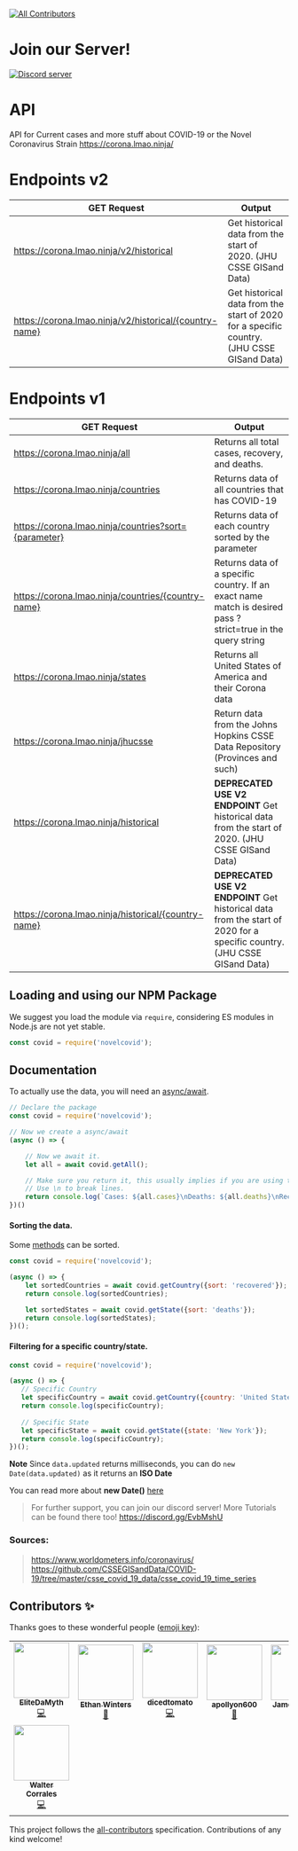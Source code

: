 <!-- ALL-CONTRIBUTORS-BADGE:START - Do not remove or modify this section -->
[![All Contributors](https://img.shields.io/badge/all_contributors-8-orange.svg?style=flat-square)](#contributors-)
<!-- ALL-CONTRIBUTORS-BADGE:END -->
# Join our Server!
[![Discord server](https://discordapp.com/api/guilds/689535536934813823/embed.png?style=banner4)](https://discord.gg/EvbMshU)

# API
API for Current cases and more stuff about COVID-19 or the Novel Coronavirus Strain
https://corona.lmao.ninja/

# Endpoints v2
|  GET Request  | Output  |
| ------------ | ------------ |
| https://corona.lmao.ninja/v2/historical | Get historical data from the start of 2020. (JHU CSSE GISand Data) |
| https://corona.lmao.ninja/v2/historical/{country-name} | Get historical data from the start of 2020 for a specific country. (JHU CSSE GISand Data) |

# Endpoints v1
|  GET Request  | Output  |
| ------------ | ------------ |
|  https://corona.lmao.ninja/all | Returns all total cases, recovery, and deaths. |
|  https://corona.lmao.ninja/countries | Returns data of all countries that has COVID-19 |
|  https://corona.lmao.ninja/countries?sort={parameter} | Returns data of each country sorted by the parameter |
|  https://corona.lmao.ninja/countries/{country-name} | Returns data of a specific country. If an exact name match is desired pass ?strict=true in the query string |
|  https://corona.lmao.ninja/states | Returns all United States of America and their Corona data |
|  https://corona.lmao.ninja/jhucsse | Return data from the Johns Hopkins CSSE Data Repository (Provinces and such) |
| https://corona.lmao.ninja/historical | **DEPRECATED USE V2 ENDPOINT** Get historical data from the start of 2020. (JHU CSSE GISand Data) |
| https://corona.lmao.ninja/historical/{country-name} | **DEPRECATED USE V2 ENDPOINT** Get historical data from the start of 2020 for a specific country. (JHU CSSE GISand Data) |

## Loading and using our NPM Package

We suggest you load the module via `require`, considering ES modules in Node.js are not yet stable.

```js
const covid = require('novelcovid');
```

## Documentation

To actually use the data, you will need an [async/await](https://javascript.info/async-await).

```js
// Declare the package
const covid = require('novelcovid');

// Now we create a async/await
(async () => {

    // Now we await it.
    let all = await covid.getAll();

    // Make sure you return it, this usually implies if you are using this inside a function.
    // Use \n to break lines.
    return console.log(`Cases: ${all.cases}\nDeaths: ${all.deaths}\nRecovered: ${all.recovered}`)
})()
```

#### Sorting the data.

Some [methods](https://www.npmjs.com/package/covidtracker#methods) can be sorted.

```js
const covid = require('novelcovid');

(async () => {
    let sortedCountries = await covid.getCountry({sort: 'recovered'});
    return console.log(sortedCountries);

    let sortedStates = await covid.getState({sort: 'deaths'});
    return console.log(sortedStates);
})();
```

#### Filtering for a specific country/state.
```js
const covid = require('novelcovid');

(async () => {
   // Specific Country
   let specificCountry = await covid.getCountry({country: 'United States'});
   return console.log(specificCountry);
   
   // Specific State
   let specificState = await covid.getState({state: 'New York'});
   return console.log(specificCountry);
})();
```

**Note**
Since `data.updated` returns milliseconds, you can do `new Date(data.updated)` as it returns an **ISO Date**

You can read more about **new Date()** [here](https://developer.mozilla.org/en-US/docs/Web/JavaScript/Reference/Global_Objects/Date)

> For further support, you can join our discord server! More Tutorials can be found there too!
> https://discord.gg/EvbMshU

### Sources: 
> https://www.worldometers.info/coronavirus/ 
> https://github.com/CSSEGISandData/COVID-19/tree/master/csse_covid_19_data/csse_covid_19_time_series

## Contributors ✨

Thanks goes to these wonderful people ([emoji key](https://allcontributors.org/docs/en/emoji-key)):

<!-- ALL-CONTRIBUTORS-LIST:START - Do not remove or modify this section -->
<!-- prettier-ignore-start -->
<!-- markdownlint-disable -->
<table>
  <tr>
    <td align="center"><a href="https://github.com/EliteDaMyth"><img src="https://avatars2.githubusercontent.com/u/28687771?v=4" width="100px;" alt=""/><br /><sub><b>EliteDaMyth</b></sub></a><br /><a href="https://github.com/NovelCOVID/API/commits?author=EliteDaMyth" title="Code">💻</a></td>
    <td align="center"><a href="https://github.com/ebwinters"><img src="https://avatars0.githubusercontent.com/u/4297028?v=4" width="100px;" alt=""/><br /><sub><b>Ethan Winters</b></sub></a><br /><a href="https://github.com/NovelCOVID/API/issues?q=author%3Aebwinters" title="Bug reports">🐛</a></td>
    <td align="center"><a href="https://github.com/dicedtomatoreal"><img src="https://avatars0.githubusercontent.com/u/35403473?v=4" width="100px;" alt=""/><br /><sub><b>dicedtomato</b></sub></a><br /><a href="https://github.com/NovelCOVID/API/commits?author=dicedtomatoreal" title="Code">💻</a></td>
    <td align="center"><a href="https://404discord.xyz/"><img src="https://avatars0.githubusercontent.com/u/41652412?v=4" width="100px;" alt=""/><br /><sub><b>apollyon600</b></sub></a><br /><a href="https://github.com/NovelCOVID/API/commits?author=apollyon600" title="Documentation">📖</a></td>
    <td align="center"><a href="https://jshelley.uk"><img src="https://avatars0.githubusercontent.com/u/22616014?v=4" width="100px;" alt=""/><br /><sub><b>James Shelley</b></sub></a><br /><a href="https://github.com/NovelCOVID/API/pulls?q=is%3Apr+reviewed-by%3AJamesShelley" title="Reviewed Pull Requests">👀</a></td>
    <td align="center"><a href="http://RyanHarlow.com"><img src="https://avatars2.githubusercontent.com/u/42226213?v=4" width="100px;" alt=""/><br /><sub><b>Ryan Harlow</b></sub></a><br /><a href="https://github.com/NovelCOVID/API/issues?q=author%3ARyanHarlow" title="Bug reports">🐛</a></td>
    <td align="center"><a href="https://github.com/alitas"><img src="https://avatars1.githubusercontent.com/u/1144691?v=4" width="100px;" alt=""/><br /><sub><b>Ali Tas</b></sub></a><br /><a href="https://github.com/NovelCOVID/API/issues?q=author%3Aalitas" title="Bug reports">🐛</a></td>
  </tr>
  <tr>
    <td align="center"><a href="https://github.com/buster95"><img src="https://avatars0.githubusercontent.com/u/15637669?v=4" width="100px;" alt=""/><br /><sub><b>Walter Corrales</b></sub></a><br /><a href="https://github.com/NovelCOVID/API/commits?author=buster95" title="Code">💻</a></td>
  </tr>
</table>

<!-- markdownlint-enable -->
<!-- prettier-ignore-end -->
<!-- ALL-CONTRIBUTORS-LIST:END -->

This project follows the [all-contributors](https://github.com/all-contributors/all-contributors) specification. Contributions of any kind welcome!
